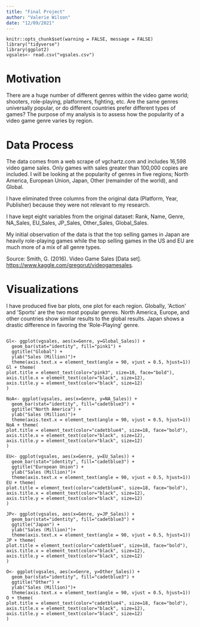 ```yaml
---
title: "Final Project"
author: "Valerie Wilson"
date: "12/09/2021"
---
```


```{r setup, include=FALSE}
knitr::opts_chunk$set(warning = FALSE, message = FALSE)
library("tidyverse")
library(ggplot2)
vgsales<- read.csv("vgsales.csv")
```

# Motivation

There are a huge number of different genres within the video game world; shooters, role-playing, platformers, fighting, etc. Are the same genres universally popular, or do different countries prefer different types of games? The purpose of my analysis is to assess how the popularity of a video game genre varies by region.


# Data Process

The data comes from a web scrape of vgchartz.com and includes 16,598 video game sales. Only games with sales greater than 100,000 copies are included. I will be looking at the popularity of genres in five regions; North America, European Union, Japan, Other (remainder of the world), and Global.

I have eliminated three columns from the original data (Platform, Year, Publisher) because they were not relevant to my research.

I have kept eight variables from the original dataset: Rank, Name, Genre, NA_Sales, EU_Sales, JP_Sales, Other_Sales, Global_Sales.

My initial observation of the data is that the top selling games in Japan are heavily role-playing games while the top selling games in the US and EU are much more of a mix of all genre types.

Source: Smith, G. (2016). Video Game Sales [Data set]. https://www.kaggle.com/gregorut/videogamesales.

# Visualizations

I have produced five bar plots, one plot for each region. Globally, 'Action' and 'Sports' are the two most popular genres. North America, Europe, and other countries show similar results to the global results. Japan shows a drastic difference in favoring the 'Role-Playing' genre.

```{r}

Gl<- ggplot(vgsales, aes(x=Genre, y=Global_Sales)) + 
  geom_bar(stat="identity", fill="pink1") + 
  ggtitle("Global") + 
  ylab("Sales (Million)")+
  theme(axis.text.x = element_text(angle = 90, vjust = 0.5, hjust=1))
Gl + theme(
plot.title = element_text(color="pink3", size=18, face="bold"),
axis.title.x = element_text(color="black", size=12),
axis.title.y = element_text(color="black", size=12)
)

NoA<- ggplot(vgsales, aes(x=Genre, y=NA_Sales)) + 
  geom_bar(stat="identity", fill="cadetblue3") + 
  ggtitle("North America") + 
  ylab("Sales (Million)")+
  theme(axis.text.x = element_text(angle = 90, vjust = 0.5, hjust=1))
NoA + theme(
plot.title = element_text(color="cadetblue4", size=18, face="bold"),
axis.title.x = element_text(color="black", size=12),
axis.title.y = element_text(color="black", size=12)
)

EU<- ggplot(vgsales, aes(x=Genre, y=EU_Sales)) + 
  geom_bar(stat="identity", fill="cadetblue3") + 
  ggtitle("European Union") + 
  ylab("Sales (Million)")+
  theme(axis.text.x = element_text(angle = 90, vjust = 0.5, hjust=1))
EU + theme(
plot.title = element_text(color="cadetblue4", size=18, face="bold"),
axis.title.x = element_text(color="black", size=12),
axis.title.y = element_text(color="black", size=12)
)

JP<- ggplot(vgsales, aes(x=Genre, y=JP_Sales)) + 
  geom_bar(stat="identity", fill="cadetblue3") + 
  ggtitle("Japan") + 
  ylab("Sales (Million)")+
  theme(axis.text.x = element_text(angle = 90, vjust = 0.5, hjust=1))
JP + theme(
plot.title = element_text(color="cadetblue4", size=18, face="bold"),
axis.title.x = element_text(color="black", size=12),
axis.title.y = element_text(color="black", size=12)
)

O<- ggplot(vgsales, aes(x=Genre, y=Other_Sales)) + 
  geom_bar(stat="identity", fill="cadetblue3") + 
  ggtitle("Other") + 
  ylab("Sales (Million)")+
  theme(axis.text.x = element_text(angle = 90, vjust = 0.5, hjust=1))
O + theme(
plot.title = element_text(color="cadetblue4", size=18, face="bold"),
axis.title.x = element_text(color="black", size=12),
axis.title.y = element_text(color="black", size=12)
)
```
